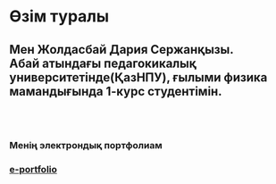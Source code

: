 <!DOCTYPE html>
<html>
<head>
<title>Page Title</title>
</head>
<body>

<h1>Өзім туралы</h1>
<h2>Мен Жолдасбай Дария Сержанқызы.
<br>
Абай атындағы педагокикалық университетінде(ҚазНПУ), ғылыми физика мамандығында 1-курс студентімін. </h2>

</body>
</html>

<!DOCTYPE html>
<html>
<body>

<br><br>
<h3>Менің электрондық портфолиам</h3>
<h3><a href="http://dariazoldasbaj.wixsite.com/my-site-3">e-portfolio</a></h3>

</body>
</html>
